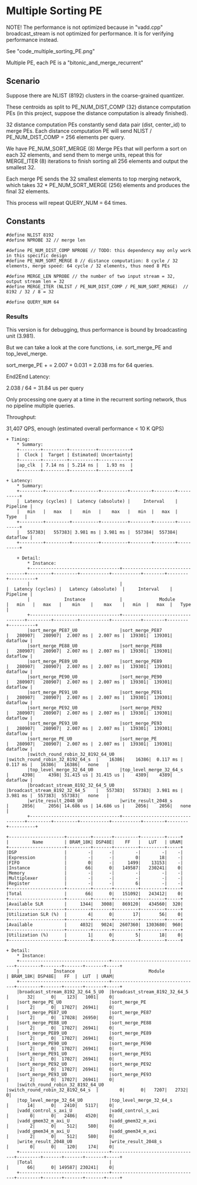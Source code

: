 # Multiple Sorting PE

NOTE! The performance is not optimized because in "vadd.cpp" broadcast_stream is not optimized for performance. It is for verifying performance instead.

See "code_multiple_sorting_PE.png"

Multiple PE, each PE is a "bitonic_and_merge_recurrent"

## Scenario 

Suppose there are NLIST (8192) clusters in the coarse-grained quantizer.

These centroids as split to PE_NUM_DIST_COMP (32) distance computation PEs (in this project, suppose the distance computation is already finished).

32 distance computation PEs constantly send data pair (dist, center_id) to merge PEs. Each distance computation PE will send NLIST / PE_NUM_DIST_COMP = 256 elements per query. 

We have PE_NUM_SORT_MERGE (8) Merge PEs that will perform a sort on each 32 elements, and send them to merge units, repeat this for MERGE_ITER (8) iterations to finish sorting all 256 elements and output the smallest 32.

Each merge PE sends the 32 smallest elements to top merging network, which takes 32 * PE_NUM_SORT_MERGE (256) elements and produces the final 32 elements.

This process will repeat QUERY_NUM = 64 times.

## Constants

```
#define NLIST 8192
#define NPROBE 32 // merge len

#define PE_NUM_DIST_COMP NPROBE // TODO: this dependency may only work in this specific design
#define PE_NUM_SORT_MERGE 8 // distance computation: 8 cycle / 32 elements, merge speed: 64 cycle / 32 elements, thus need 8 PEs

#define MERGE_LEN NPROBE // the number of two input stream = 32, output stream len = 32
#define MERGE_ITER (NLIST / PE_NUM_DIST_COMP / PE_NUM_SORT_MERGE)  // 8192 / 32 / 8 = 32

#define QUERY_NUM 64
```

### Results

This version is for debugging, thus performance is bound by broadcasting unit (3.981).

But we can take a look at the core functions, i.e. sort_merge_PE and top_level_merge.

sort_merge_PE + = 2.007 + 0.031 = 2.038 ms for 64 queries.

End2End Latency:

2.038 / 64 = 31.84 us per query

Only processing one query at a time in the recurrent sorting network, thus no pipeline multiple queries.

Throughput:

31,407 QPS, enough (estimated overall performance < 10 K QPS)


```
+ Timing:
    * Summary:
    +--------+---------+----------+------------+
    |  Clock |  Target | Estimated| Uncertainty|
    +--------+---------+----------+------------+
    |ap_clk  | 7.14 ns | 5.214 ns |   1.93 ns  |
    +--------+---------+----------+------------+

+ Latency:
    * Summary:
    +---------+---------+----------+----------+--------+--------+----------+
    |  Latency (cycles) |  Latency (absolute) |     Interval    | Pipeline |
    |   min   |   max   |    min   |    max   |   min  |   max  |   Type   |
    +---------+---------+----------+----------+--------+--------+----------+
    |   557383|   557383| 3.981 ms | 3.981 ms |  557384|  557384| dataflow |
    +---------+---------+----------+----------+--------+--------+----------+

    + Detail:
        * Instance:
        +----------------------------------+---------------------------------+---------+---------+-----------+-----------+--------+--------+----------+
        |                                  |                                 |  Latency (cycles) |   Latency (absolute)  |     Interval    | Pipeline |
        |             Instance             |              Module             |   min   |   max   |    min    |    max    |   min  |   max  |   Type   |
        +----------------------------------+---------------------------------+---------+---------+-----------+-----------+--------+--------+----------+
        |sort_merge_PE87_U0                |sort_merge_PE87                  |   280907|   280907|  2.007 ms |  2.007 ms |  139301|  139301| dataflow |
        |sort_merge_PE88_U0                |sort_merge_PE88                  |   280907|   280907|  2.007 ms |  2.007 ms |  139301|  139301| dataflow |
        |sort_merge_PE89_U0                |sort_merge_PE89                  |   280907|   280907|  2.007 ms |  2.007 ms |  139301|  139301| dataflow |
        |sort_merge_PE90_U0                |sort_merge_PE90                  |   280907|   280907|  2.007 ms |  2.007 ms |  139301|  139301| dataflow |
        |sort_merge_PE91_U0                |sort_merge_PE91                  |   280907|   280907|  2.007 ms |  2.007 ms |  139301|  139301| dataflow |
        |sort_merge_PE92_U0                |sort_merge_PE92                  |   280907|   280907|  2.007 ms |  2.007 ms |  139301|  139301| dataflow |
        |sort_merge_PE93_U0                |sort_merge_PE93                  |   280907|   280907|  2.007 ms |  2.007 ms |  139301|  139301| dataflow |
        |sort_merge_PE_U0                  |sort_merge_PE                    |   280907|   280907|  2.007 ms |  2.007 ms |  139301|  139301| dataflow |
        |switch_round_robin_32_8192_64_U0  |switch_round_robin_32_8192_64_s  |    16386|    16386|  0.117 ms |  0.117 ms |   16386|   16386|   none   |
        |top_level_merge_32_64_U0          |top_level_merge_32_64_s          |     4398|     4398| 31.415 us | 31.415 us |    4389|    4389| dataflow |
        |broadcast_stream_8192_32_64_5_U0  |broadcast_stream_8192_32_64_5    |   557383|   557383|  3.981 ms |  3.981 ms |  557383|  557383|   none   |
        |write_result_2048_U0              |write_result_2048_s              |     2056|     2056| 14.686 us | 14.686 us |    2056|    2056|   none   |
        +----------------------------------+---------------------------------+---------+---------+-----------+-----------+--------+--------+----------+

+---------------------+---------+-------+---------+---------+-----+
|         Name        | BRAM_18K| DSP48E|    FF   |   LUT   | URAM|
+---------------------+---------+-------+---------+---------+-----+
|DSP                  |        -|      -|        -|        -|    -|
|Expression           |        -|      -|        0|       18|    -|
|FIFO                 |        0|      -|     1499|    13153|    -|
|Instance             |       66|      0|   149587|   230241|    0|
|Memory               |        -|      -|        -|        -|    -|
|Multiplexer          |        -|      -|        -|        -|    -|
|Register             |        -|      -|        6|        -|    -|
+---------------------+---------+-------+---------+---------+-----+
|Total                |       66|      0|   151092|   243412|    0|
+---------------------+---------+-------+---------+---------+-----+
|Available SLR        |     1344|   3008|   869120|   434560|  320|
+---------------------+---------+-------+---------+---------+-----+
|Utilization SLR (%)  |        4|      0|       17|       56|    0|
+---------------------+---------+-------+---------+---------+-----+
|Available            |     4032|   9024|  2607360|  1303680|  960|
+---------------------+---------+-------+---------+---------+-----+
|Utilization (%)      |        1|      0|        5|       18|    0|
+---------------------+---------+-------+---------+---------+-----+

+ Detail:
    * Instance:
    +----------------------------------+---------------------------------+---------+-------+-------+-------+-----+
    |             Instance             |              Module             | BRAM_18K| DSP48E|   FF  |  LUT  | URAM|
    +----------------------------------+---------------------------------+---------+-------+-------+-------+-----+
    |broadcast_stream_8192_32_64_5_U0  |broadcast_stream_8192_32_64_5    |       32|      0|    123|   1001|    0|
    |sort_merge_PE_U0                  |sort_merge_PE                    |        2|      0|  17027|  26941|    0|
    |sort_merge_PE87_U0                |sort_merge_PE87                  |        2|      0|  17028|  26950|    0|
    |sort_merge_PE88_U0                |sort_merge_PE88                  |        2|      0|  17027|  26941|    0|
    |sort_merge_PE89_U0                |sort_merge_PE89                  |        2|      0|  17027|  26941|    0|
    |sort_merge_PE90_U0                |sort_merge_PE90                  |        2|      0|  17027|  26941|    0|
    |sort_merge_PE91_U0                |sort_merge_PE91                  |        2|      0|  17027|  26941|    0|
    |sort_merge_PE92_U0                |sort_merge_PE92                  |        2|      0|  17027|  26941|    0|
    |sort_merge_PE93_U0                |sort_merge_PE93                  |        2|      0|  17027|  26941|    0|
    |switch_round_robin_32_8192_64_U0  |switch_round_robin_32_8192_64_s  |        0|      0|   7207|   2732|    0|
    |top_level_merge_32_64_U0          |top_level_merge_32_64_s          |       14|      0|   2410|   5117|    0|
    |vadd_control_s_axi_U              |vadd_control_s_axi               |        0|      0|   2486|   4520|    0|
    |vadd_gmem32_m_axi_U               |vadd_gmem32_m_axi                |        2|      0|    512|    580|    0|
    |vadd_gmem34_m_axi_U               |vadd_gmem34_m_axi                |        2|      0|    512|    580|    0|
    |write_result_2048_U0              |write_result_2048_s              |        0|      0|    120|    174|    0|
    +----------------------------------+---------------------------------+---------+-------+-------+-------+-----+
    |Total                             |                                 |       66|      0| 149587| 230241|    0|
    +----------------------------------+---------------------------------+---------+-------+-------+-------+-----+
```